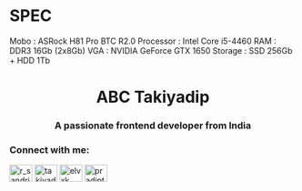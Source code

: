# SPEC
Mobo      : ASRock H81 Pro BTC R2.0
Processor : Intel Core i5-4460
RAM       : DDR3 16Gb (2x8Gb)
VGA       : NVIDIA GeForce GTX 1650
Storage   : SSD 256Gb + HDD 1Tb

<h1 align="center">ABC Takiyadip</h1>
<h3 align="center">A passionate frontend developer from India</h3>

<h3 align="left">Connect with me:</h3>
<p align="left">
<a href="https://twitter.com/r_sandriii" target="blank"><img align="center" src="https://cdn.jsdelivr.net/npm/simple-icons@3.0.1/icons/twitter.svg" alt="r_sandriii" height="30" width="40" /></a>
<a href="https://fb.com/takiyadip" target="blank"><img align="center" src="https://cdn.jsdelivr.net/npm/simple-icons@3.0.1/icons/facebook.svg" alt="takiyadip" height="30" width="40" /></a>
<a href="https://instagram.com/elvxk" target="blank"><img align="center" src="https://cdn.jsdelivr.net/npm/simple-icons@3.0.1/icons/instagram.svg" alt="elvxk" height="30" width="40" /></a>
<a href="https://www.youtube.com/c/pradipta ramadan" target="blank"><img align="center" src="https://cdn.jsdelivr.net/npm/simple-icons@3.0.1/icons/youtube.svg" alt="pradipta ramadan" height="30" width="40" /></a>
</p>
